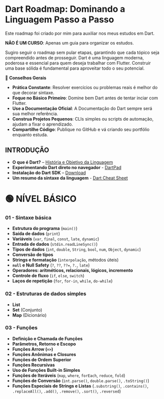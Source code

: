 # **Dart Roadmap: Dominando a Linguagem Passo a Passo**

Este roadmap foi criado por mim para auxiliar nos meus estudos em Dart.

**NÃO É UM CURSO**: Apenas um guia para organizar os estudos.

Sugiro seguir o roadmap sem pular etapas, garantindo que cada tópico seja compreendido antes de prosseguir. Dart é uma linguagem moderna, poderosa e essencial para quem deseja trabalhar com Flutter. Construir uma base sólida é fundamental para aproveitar todo o seu potencial.


🌱 **Conselhos Gerais**

* **Prática Constante**: Resolver exercícios ou problemas reais é melhor do que decorar sintaxe.
* **Foque no Básico Primeiro**: Domine bem Dart antes de tentar inciar com Flutter.
* **Use a Documentação Oficial**: A Documentação do Dart sempre será sua melhor referência.
* **Construa Projetos Pequenos**: CLIs simples ou scripts de automação, ajudam a fixar o aprendizado.
* **Compartilhe Código**: Publique no GitHub e vá criando seu portfólio enquanto estuda.


## INTRODUÇÃO

* **O que é Dart?** – [História e Objetivo da Linguagem](https://www.youtube.com/watch?v=MqGhZDFiVys)
* **Experimentando Dart direto no navegador** - [DartPad](https://dartpad.dev/)
* **Instalação do Dart SDK** – [Download](https://dart.dev/get-dart)
* **Um resumo da sintaxe da linguagem** - [Dart Cheat Sheet](https://github.com/Ricardo7c/Dart-Roadmap/blob/main/cheatsheet.md)


# **🟢 NÍVEL BÁSICO**

### **01 - Sintaxe básica**

* **Estrutura do programa** (`main()`)
* **Saída de dados** (`print`)
* **Variáveis** (`var`, `final`, `const`, `late`, `dynamic`)
* **Entrada de dados** (`stdin.readLineSync()`)
* **Tipos de dados** (`int`, `double`, `String`, `bool`, `num`, `Object`, `dynamic`)
* **Conversão de tipos**
* **Strings e formatação** (`interpolação`, métodos úteis)
* **`null` e Null Safety** (`?`, `??`, `??=`, `?.`, `late`)
* **Operadores: aritméticos, relacionais, lógicos, incremento**
* **Controle de fluxo** (`if`, `else`, `switch`)
* **Laços de repetição** (`for`, `for-in`, `while`, `do-while`)


### **02 - Estruturas de dados simples**

* **List**
* **Set** (Conjunto)
* **Map** (Dicionário)


### **03 - Funções**

* **Definição e Chamada de Funções**
* **Parâmetros, Retorno e Escopo**
* **Funções Arrow (`=>`)**
* **Funções Anônimas e Closures**
* **Funções de Ordem Superior**
* **Funções Recursivas**
* **Uso de Funções Built-in Simples**
* **Funções de Iteráveis** (`map`, `where`, `forEach`, `reduce`, `fold`)
* **Funções de Conversão** (`int.parse()`, `double.parse()`, `.toString()`)
* **Funções Especiais de Strings e Listas** (`.substring()`, `.contains()`, `.replaceAll()`, `.add()`, `.remove()`, `.sort()`, `.reversed`)

